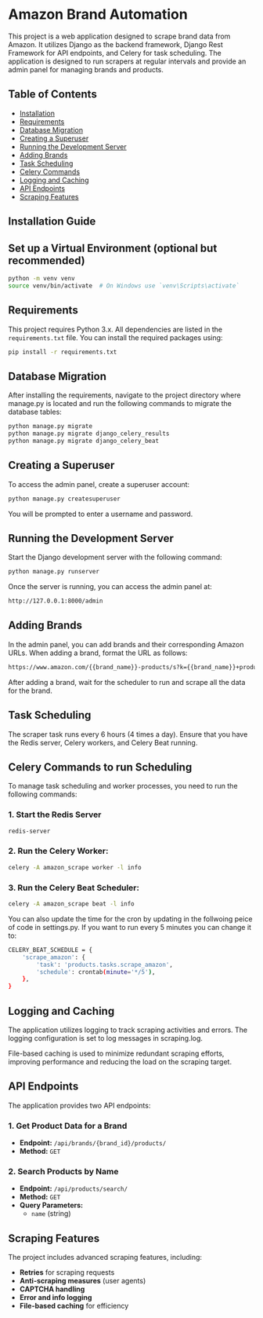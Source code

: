 # Amazon Brand Automation

This project is a web application designed to scrape brand data from Amazon. It utilizes Django as the backend framework, Django Rest Framework for API endpoints, and Celery for task scheduling. The application is designed to run scrapers at regular intervals and provide an admin panel for managing brands and products.

## Table of Contents

- [Installation](#installation)
- [Requirements](#requirements)
- [Database Migration](#database-migration)
- [Creating a Superuser](#creating-a-superuser)
- [Running the Development Server](#running-the-development-server)
- [Adding Brands](#adding-brands)
- [Task Scheduling](#task-scheduling)
- [Celery Commands](#celery-commands)
- [Logging and Caching](#logging-and-caching)
- [API Endpoints](#api-endpoints)
- [Scraping Features](#scraping-features)



## Installation Guide

## Set up a Virtual Environment (optional but recommended)
```bash
python -m venv venv
source venv/bin/activate  # On Windows use `venv\Scripts\activate`

```


## Requirements

This project requires Python 3.x. All dependencies are listed in the `requirements.txt` file. You can install the required packages using:

```bash
pip install -r requirements.txt

```



## Database Migration

After installing the requirements, navigate to the project directory where manage.py is located and run the following commands to migrate the database tables:

```bash
python manage.py migrate
python manage.py migrate django_celery_results
python manage.py migrate django_celery_beat

```



## Creating a Superuser

To access the admin panel, create a superuser account:

```bash
python manage.py createsuperuser

```
You will be prompted to enter a username and password.




## Running the Development Server

Start the Django development server with the following command:

```bash
python manage.py runserver
```
Once the server is running, you can access the admin panel at:

```bash
http://127.0.0.1:8000/admin

```



## Adding Brands

In the admin panel, you can add brands and their corresponding Amazon URLs. When adding a brand, format the URL as follows:

```bash
https://www.amazon.com/{{brand_name}}-products/s?k={{brand_name}}+products

```
After adding a brand, wait for the scheduler to run and scrape all the data for the brand.



## Task Scheduling

The scraper task runs every 6 hours (4 times a day). Ensure that you have the Redis server, Celery workers, and Celery Beat running.




## Celery Commands to run Scheduling

To manage task scheduling and worker processes, you need to run the following commands:

### 1. Start the Redis Server

```bash
redis-server

```



### 2. Run the Celery Worker:

```bash
celery -A amazon_scrape worker -l info

```

### 3. Run the Celery Beat Scheduler:

```bash
celery -A amazon_scrape beat -l info

```
You can also update the time for the cron by updating in the follwoing peice of code in settings.py. If you want to run every 5 minutes you can change it to:

```bash
CELERY_BEAT_SCHEDULE = {
    'scrape_amazon': {
        'task': 'products.tasks.scrape_amazon',
        'schedule': crontab(minute='*/5'),
    },
}

```



## Logging and Caching

The application utilizes logging to track scraping activities and errors. The logging configuration is set to log messages in scraping.log.

File-based caching is used to minimize redundant scraping efforts, improving performance and reducing the load on the scraping target.




## API Endpoints

The application provides two API endpoints:

### 1. Get Product Data for a Brand
- **Endpoint:** `/api/brands/{brand_id}/products/`
- **Method:** `GET`

### 2. Search Products by Name
- **Endpoint:** `/api/products/search/`
- **Method:** `GET`
- **Query Parameters:** 
  - `name` (string)




## Scraping Features

The project includes advanced scraping features, including:

- **Retries** for scraping requests
- **Anti-scraping measures** (user agents)
- **CAPTCHA handling**
- **Error and info logging**
- **File-based caching** for efficiency

